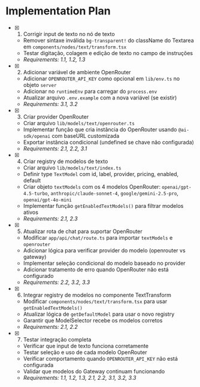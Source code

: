 # Implementation Plan

- [x] 1. Corrigir input de texto no nó de texto
  - Remover sintaxe inválida `bg-transparent!` do className do Textarea em `components/nodes/text/transform.tsx`
  - Testar digitação, colagem e edição de texto no campo de instruções
  - _Requirements: 1.1, 1.2, 1.3_

- [x] 2. Adicionar variável de ambiente OpenRouter
  - Adicionar `OPENROUTER_API_KEY` como opcional em `lib/env.ts` no objeto `server`
  - Adicionar no `runtimeEnv` para carregar do `process.env`
  - Atualizar arquivo `.env.example` com a nova variável (se existir)
  - _Requirements: 3.1, 3.2_

- [x] 3. Criar provider OpenRouter
  - Criar arquivo `lib/models/text/openrouter.ts`
  - Implementar função que cria instância do OpenRouter usando `@ai-sdk/openai` com baseURL customizada
  - Exportar instância condicional (undefined se chave não configurada)
  - _Requirements: 2.1, 2.2, 3.1_

- [x] 4. Criar registry de modelos de texto
  - Criar arquivo `lib/models/text/index.ts`
  - Definir type `TextModel` com id, label, provider, pricing, enabled, default
  - Criar objeto `textModels` com os 4 modelos OpenRouter: `openai/gpt-4.5-turbo`, `anthropic/claude-sonnet-4`, `google/gemini-2.5-pro`, `openai/gpt-4o-mini`
  - Implementar função `getEnabledTextModels()` para filtrar modelos ativos
  - _Requirements: 2.1, 2.3_

- [x] 5. Atualizar rota de chat para suportar OpenRouter
  - Modificar `app/api/chat/route.ts` para importar `textModels` e `openrouter`
  - Adicionar lógica para verificar provider do modelo (openrouter vs gateway)
  - Implementar seleção condicional do modelo baseado no provider
  - Adicionar tratamento de erro quando OpenRouter não está configurado
  - _Requirements: 2.2, 3.2, 3.3_

- [x] 6. Integrar registry de modelos no componente TextTransform
  - Modificar `components/nodes/text/transform.tsx` para usar `getEnabledTextModels()`
  - Atualizar lógica de `getDefaultModel` para usar o novo registry
  - Garantir que ModelSelector recebe os modelos corretos
  - _Requirements: 2.1, 2.2_

- [x] 7. Testar integração completa
  - Verificar que input de texto funciona corretamente
  - Testar seleção e uso de cada modelo OpenRouter
  - Verificar comportamento quando `OPENROUTER_API_KEY` não está configurada
  - Validar que modelos do Gateway continuam funcionando
  - _Requirements: 1.1, 1.2, 1.3, 2.1, 2.2, 3.1, 3.2, 3.3_
